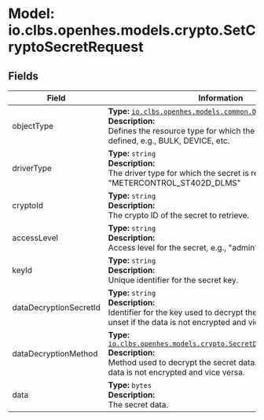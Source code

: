 # Model: io.clbs.openhes.models.crypto.SetCryptoSecretRequest

## Fields

| Field | Information |
| --- | --- |
| objectType | <b>Type:</b> [`io.clbs.openhes.models.common.ObjectType`](enum-io-clbs-openhes-models-common-objecttype.md)<br><b>Description:</b><br>Defines the resource type for which the field descriptor is defined, e.g., BULK, DEVICE, etc. |
| driverType | <b>Type:</b> `string`<br><b>Description:</b><br>The driver type for which the secret is requested, e.g., "METERCONTROL_ST402D_DLMS" |
| cryptoId | <b>Type:</b> `string`<br><b>Description:</b><br>The crypto ID of the secret to retrieve. |
| accessLevel | <b>Type:</b> `string`<br><b>Description:</b><br>Access level for the secret, e.g., "admin", "user", etc. |
| keyId | <b>Type:</b> `string`<br><b>Description:</b><br>Unique identifier for the secret key. |
| dataDecryptionSecretId | <b>Type:</b> `string`<br><b>Description:</b><br>Identifier for the key used to decrypt the secret data. May be unset if the data is not encrypted and vice versa. |
| dataDecryptionMethod | <b>Type:</b> [`io.clbs.openhes.models.crypto.SecretDataDesryptionMethod`](enum-io-clbs-openhes-models-crypto-secretdatadesryptionmethod.md)<br><b>Description:</b><br>Method used to decrypt the secret data. May be unset if the data is not encrypted and vice versa. |
| data | <b>Type:</b> `bytes`<br><b>Description:</b><br>The secret data. |

